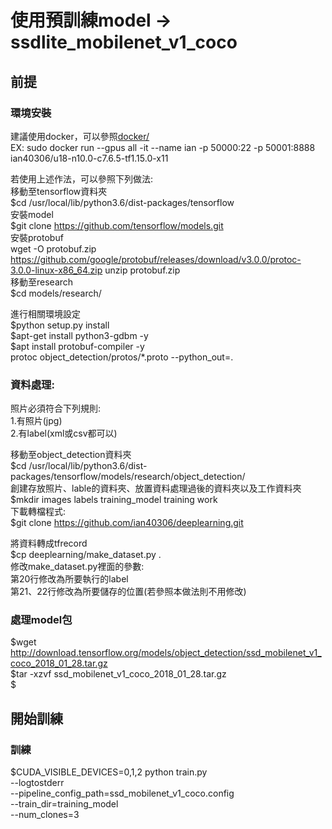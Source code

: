 # 使用預訓練model -> ssdlite_mobilenet_v1_coco
## 前提
### 環境安裝
建議使用docker，可以參照<a href="https://github.com/ian40306/docker">docker/</a>  
EX: sudo docker run --gpus all -it --name ian -p 50000:22 -p 50001:8888 ian40306/u18-n10.0-c7.6.5-tf1.15.0-x11  
  
若使用上述作法，可以參照下列做法:  
移動至tensorflow資料夾  
$cd /usr/local/lib/python3.6/dist-packages/tensorflow  
安裝model  
$git clone https://github.com/tensorflow/models.git  
安裝protobuf  
wget -O protobuf.zip https://github.com/google/protobuf/releases/download/v3.0.0/protoc-3.0.0-linux-x86_64.zip unzip protobuf.zip  
移動至research  
$cd models/research/  
  
進行相關環境設定  
$python setup.py install  
$apt-get install python3-gdbm -y  
$apt install protobuf-compiler -y  
protoc object_detection/protos/*.proto --python_out=.  

### 資料處理:  
照片必須符合下列規則:  
1.有照片(jpg)  
2.有label(xml或csv都可以)  
  
移動至object_detection資料夾  
$cd /usr/local/lib/python3.6/dist-packages/tensorflow/models/research/object_detection/  
創建存放照片、lable的資料夾、放置資料處理過後的資料夾以及工作資料夾
$mkdir images labels training_model training work  
下載轉檔程式:  
$git clone https://github.com/ian40306/deeplearning.git  
  
將資料轉成tfrecord  
$cp deeplearning/make_dataset.py .  
修改make_dataset.py裡面的參數:  
第20行修改為所要執行的label  
第21、22行修改為所要儲存的位置(若參照本做法則不用修改)  
### 處理model包
$wget http://download.tensorflow.org/models/object_detection/ssd_mobilenet_v1_coco_2018_01_28.tar.gz  
$tar -xzvf ssd_mobilenet_v1_coco_2018_01_28.tar.gz  
$  
## 開始訓練
### 訓練
$CUDA_VISIBLE_DEVICES=0,1,2 python train.py \
  --logtostderr \
  --pipeline_config_path=ssd_mobilenet_v1_coco.config \
  --train_dir=training_model \
  --num_clones=3
